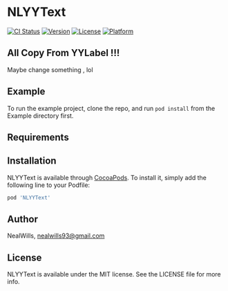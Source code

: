 # NLYYText

[![CI Status](https://img.shields.io/travis/NealWills/NLYYText.svg?style=flat)](https://travis-ci.org/NealWills/NLYYText)
[![Version](https://img.shields.io/cocoapods/v/NLYYText.svg?style=flat)](https://cocoapods.org/pods/NLYYText)
[![License](https://img.shields.io/cocoapods/l/NLYYText.svg?style=flat)](https://cocoapods.org/pods/NLYYText)
[![Platform](https://img.shields.io/cocoapods/p/NLYYText.svg?style=flat)](https://cocoapods.org/pods/NLYYText)

## All Copy From YYLabel !!! 
   Maybe change something , lol 
## Example

To run the example project, clone the repo, and run `pod install` from the Example directory first.

## Requirements

## Installation

NLYYText is available through [CocoaPods](https://cocoapods.org). To install
it, simply add the following line to your Podfile:

```ruby
pod 'NLYYText'
```

## Author

NealWills, nealwills93@gmail.com

## License

NLYYText is available under the MIT license. See the LICENSE file for more info.
